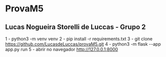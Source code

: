 # ProvaM5

## Lucas Nogueira Storelli de Luccas - Grupo 2


   1 -  python3 -m venv venv
   2 - pip install -r requirements.txt
   3 - git clone https://github.com/LucasdeLuccas/provaM5.git
   4 - python3 -m flask --app app.py run
   5 - abrir no navegador http://127.0.0.1:8000
